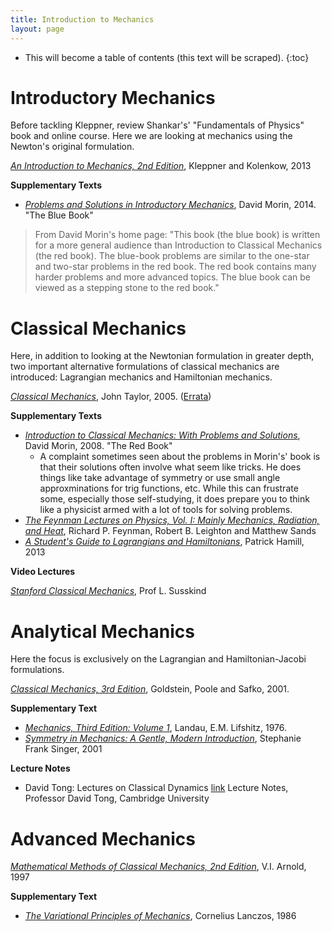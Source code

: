 ```yaml
---
title: Introduction to Mechanics
layout: page
---
```


* This will become a table of contents (this text will be scraped).
{:toc}

# Introductory Mechanics
Before tackling Kleppner, review Shankar's' "Fundamentals of Physics" book and online course.
Here we are looking at mechanics using the Newton's original formulation.

[*An Introduction to Mechanics, 2nd Edition*](https://www.amazon.com/Introduction-Mechanics-Daniel-Kleppner/dp/0521198119), Kleppner and Kolenkow, 2013

**Supplementary Texts**
+ [*Problems and Solutions in Introductory Mechanics*](http://www.amazon.com/Problems-Solutions-Introductory-Mechanics-David/dp/1482086921), David Morin, 2014. "The Blue Book" 
> From David Morin's home page: "This book (the blue book) is written for a more general audience than Introduction to Classical Mechanics (the red book). The blue-book problems are similar to the one-star and two-star problems in the red book. The red book contains many harder problems and more advanced topics. The blue book can be viewed as a stepping stone to the red book."

# Classical Mechanics
Here, in addition to looking at the Newtonian formulation in greater depth, two important alternative formulations of classical mechanics are introduced: Lagrangian mechanics and Hamiltonian mechanics.

[*Classical Mechanics*](http://www.amazon.com/Classical-Mechanics-John-R-Taylor/dp/189138922X), John Taylor, 2005. ([Errata](https://www.uscibooks.com/tay3err.htm))

**Supplementary Texts**

+ [*Introduction to Classical Mechanics: With Problems and Solutions*](http://www.amazon.com/Introduction-Classical-Mechanics-Problems-Solutions/dp/0521876222), David Morin, 2008. "The Red Book"
  + A complaint sometimes seen about the problems in Morin's' book is that their solutions often involve what seem like tricks. He does things like take advantage of symmetry or use small angle approxminations for trig functions, etc. While this can frustrate some, especially those self-studying, it does prepare you to think like a physicist armed with a lot of tools for solving problems.
+ [*The Feynman Lectures on Physics, Vol. I: Mainly Mechanics, Radiation, and Heat*](http://www.feynmanlectures.caltech.edu/I_toc.html), Richard P. Feynman, Robert B. Leighton and Matthew Sands
+ [*A Student's Guide to Lagrangians and Hamiltonians*](https://www.amazon.com/Students-Guide-Lagrangians-Hamiltonians/dp/1107617529), Patrick Hamill, 2013

**Video Lectures**

[*Stanford Classical Mechanics*](http://theoreticalminimum.com/courses/classical-mechanics/2011/fall), Prof L. Susskind  

# Analytical Mechanics

 Here the focus is exclusively on the Lagrangian and Hamiltonian-Jacobi formulations.

[*Classical Mechanics, 3rd Edition*](https://www.amazon.com/Classical-Mechanics-3rd-Herbert-Goldstein/dp/0201657023), Goldstein, Poole and Safko, 2001.  

**Supplementary Text**  
+ [*Mechanics, Third Edition: Volume 1*](http://www.amazon.com/Mechanics-Third-Course-Theoretical-Physics/dp/0750628960), Landau, E.M. Lifshitz, 1976.  
+ [*Symmetry in Mechanics: A Gentle, Modern Introduction*](https://www.amazon.com/Symmetry-Mechanics-Gentle-Modern-Introduction/dp/0817641459), Stephanie Frank Singer, 2001

**Lecture Notes**  
+ David Tong: Lectures on Classical Dynamics [link](http://www.amazon.com/Introduction-Classical-Mechanics-Problems-Solutions/dp/0521876222)
Lecture Notes, Professor David Tong, Cambridge University

# Advanced Mechanics

[*Mathematical Methods of Classical Mechanics, 2nd Edition*](https://www.amazon.com/Mathematical-Methods-Classical-Mechanics-Arnold/dp/0387968903), V.I. Arnold, 1997

**Supplementary Text**  
+ [*The Variational Principles of Mechanics*](http://www.amazon.com/Variational-Principles-Mechanics-Dover-Physics/dp/0486650677), Cornelius Lanczos, 1986


